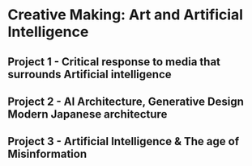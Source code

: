 # Creative Making: Art and Artificial Intelligence

## <p> Project 1 - Critical response to media that surrounds Artificial intelligence </p>

## <p> Project 2 - AI Architecture, Generative Design Modern Japanese architecture

## <p> Project 3 - Artificial Intelligence & The age of Misinformation </p>
